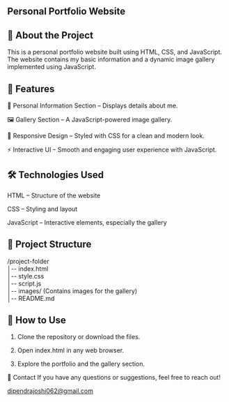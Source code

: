 ##  Personal Portfolio Website

##  📝 About the Project

This is a personal portfolio website built using HTML, CSS, and JavaScript. The website contains my basic information and a dynamic image gallery implemented using JavaScript.

## 🚀 Features

📌 Personal Information Section – Displays details about me.

🖼️ Gallery Section – A JavaScript-powered image gallery.

🎨 Responsive Design – Styled with CSS for a clean and modern look.

⚡ Interactive UI – Smooth and engaging user experience with JavaScript.

## 🛠️ Technologies Used

HTML – Structure of the website

CSS – Styling and layout

JavaScript – Interactive elements, especially the gallery

## 📂 Project Structure
/project-folder  
│-- index.html  
│-- style.css  
│-- script.js  
│-- images/ (Contains images for the gallery)  
│-- README.md

## 📜 How to Use
1. Clone the repository or download the files.

2. Open index.html in any web browser.

3. Explore the portfolio and the gallery section.

📧 Contact
If you have any questions or suggestions, feel free to reach out!

dipendrajoshi062@gmail.com
